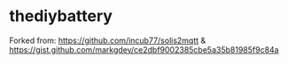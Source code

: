 # thediybattery
Forked from:
https://github.com/incub77/solis2mqtt
&
https://gist.github.com/markgdev/ce2dbf9002385cbe5a35b81985f9c84a
